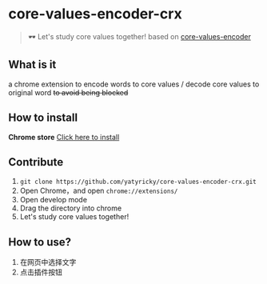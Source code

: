 # core-values-encoder-crx

> 🕶️ Let's study core values together!
> based on [core-values-encoder](https://github.com/sym233/core-values-encoder)

## What is it

a chrome extension to encode words to core values / decode core values to original word
~~to avoid being blocked~~

## How to install

**Chrome store**
[Click here to install](https://chrome.google.com/webstore/detail/%E6%A0%B8%E5%BF%83%E4%BB%B7%E5%80%BC%E8%A7%82%E7%BC%96%E7%A0%81%E5%99%A8/egjhgogmjjdjkapjljgmnghigdbaofmi)

## Contribute

1. ```git clone https://github.com/yatyricky/core-values-encoder-crx.git```
2. Open Chrome，and open ```chrome://extensions/```
3. Open develop mode
4. Drag the directory into chrome
5. Let's study core values together!

## How to use?

1. 在网页中选择文字
2. 点击插件按钮
